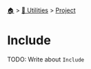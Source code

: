 <!--startTocHeader-->
[🏠](../../README.md) > [🔧 Utilities](../README.md) > [Project](README.md)
# Include
<!--endTocHeader-->
TODO: Write about `Include`
<!--startTocSubtopic-->

<!--endTocSubtopic-->